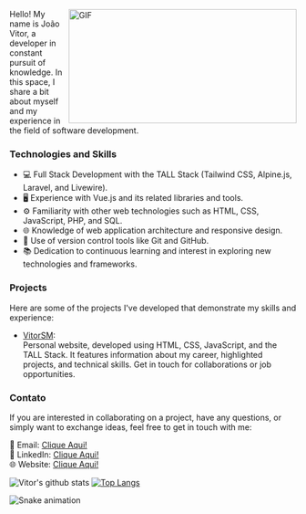  <img align="right" alt="GIF" src="https://github.com/abhisheknaiidu/abhisheknaiidu/blob/master/code.gif?raw=true" 
      width="400" height="200" />

Hello! My name is João Vitor, a developer in constant pursuit of knowledge. In this space, I share a bit about myself and my experience in the field of software development.

### Technologies and Skills
- 💻 Full Stack Development with the TALL Stack (Tailwind CSS, Alpine.js, Laravel, and Livewire).
- 🖥️ Experience with Vue.js and its related libraries and tools.
- ⚙️ Familiarity with other web technologies such as HTML, CSS, JavaScript, PHP, and SQL.
- 🌐 Knowledge of web application architecture and responsive design.
- 🧰 Use of version control tools like Git and GitHub.
- 📚 Dedication to continuous learning and interest in exploring new technologies and frameworks.


### Projects
Here are some of the projects I've developed that demonstrate my skills and experience:

- [VitorSM](https://github.com/VitorSMaia/VitorSM): <br>
Personal website, developed using HTML, CSS, JavaScript, and the TALL Stack. It features information about my career, highlighted projects, and technical skills. Get in touch for collaborations or job opportunities.


### Contato
If you are interested in collaborating on a project, have any questions, or simply want to exchange ideas, feel free to get in touch with me:

📧 Email: [Clique Aqui!](mailto:vitor.smaia1@gmail.com)</br>
💼 LinkedIn: [Clique Aqui!](https://www.linkedin.com/in/vitorsmaia/)</br>
🌐 Website: [Clique Aqui!](https://vitormaia.dev.br)</br>


![Vitor's github stats](https://github-readme-stats.vercel.app/api?username=VitorSMaia&count_private=true&show_icons=true&theme=algolia) 
[![Top Langs](https://github-readme-stats.vercel.app/api/top-langs/?username=VitorSMaia&layout=compact)](https://github.com/anuraghazra/github-readme-stats)


![Snake animation](https://github.com/VitorSMaia/vitormaia/blob/output/github-contribution-grid-snake.svg)
